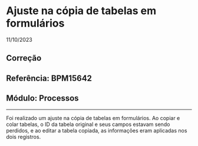 # Ajuste na cópia de tabelas em formulários
11/10/2023
## Correção
## Referência: BPM15642
## Módulo: Processos
***

Foi realizado um ajuste na cópia de tabelas em formulários. Ao copiar e colar tabelas, o ID da tabela original e seus campos estavam sendo perdidos, e ao editar a tabela copiada, as informações eram aplicadas nos dois registros.
